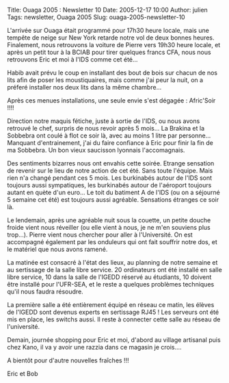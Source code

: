 Title: Ouaga 2005 : Newsletter 10
Date: 2005-12-17 10:00
Author: julien
Tags: newsletter, Ouaga 2005
Slug: ouaga-2005-newsletter-10

L'arrivée sur Ouaga était programmé pour 17h30 heure locale, mais une
tempête de neige sur New York retarde notre vol de deux bonnes heures.
Finalement, nous retrouvons la voiture de Pierre vers 19h30 heure
locale, et après un petit tour à la BCIAB pour tirer quelques francs
CFA, nous nous retrouvons Eric et moi à l'IDS comme cet été...

</p>
Habib avait prévu le coup en installant des bout de bois sur chacun de
nos lits afin de poser les moustiquaires, mais comme j'ai peur la nuit,
on a préferé installer nos deux lits dans la même chambre...

</p>
Après ces menues installations, une seule envie s'est dégagée :
Afric'Soir !!!!

</p>
Direction notre maquis fétiche, juste à sortie de l'IDS, ou nous avons
retrouvé le chef, surpris de nous revoir après 5 mois... La Brakina et
la Sobbebra ont coulé à flot ce soir là, avec au moins 1 litre par
personne... Manquant d'entrainement, j'ai du faire confiance à Eric pour
finir la fin de ma Sobbebra. Un bon vieux saucisson lyonnais
l'accomagnais.

</p>
Des sentiments bizarres nous ont envahis cette soirée. Etrange sensation
de revenir sur le lieu de notre action de cet été. Sans toute l'équipe.
Mais rien n'a changé pendant ces 5 mois. Les burkinabés autour de l'IDS
sont toujours aussi sympatiques, les burkinabés autour de l'aéroport
toujours autant en quète d'un euro... Le toit du batiment A de l'IDS (ou
on a séjourné 5 semaine cet été) est toujours aussi agréable. Sensations
étranges ce soir là.

</p>
Le lendemain, après une agréable nuit sous la couette, un petite douche
froide vient nous réveiller (ou elle vient à nous, je ne m'en souviens
plus trop...). Pierre vient nous chercher pour aller à l'Université. On
est accompagné également par les onduleurs qui ont fait souffrir notre
dos, et le matériel que nous avons ramené.

</p>
La matinée est consacré à l'état des lieux, au planning de notre semaine
et au sertissage de la salle libre service. 20 ordinateurs ont été
installé en salle libre service, 10 dans la salle de l'IGEDD réservé au
étudiants, 10 doivent être installé pour l'UFR-SEA, et le reste a
quelques problèmes techniques qu'il nous faudra résoudre.

</p>
La première salle a été entièrement équipé en réseau ce matin, les
élèves de l'IGEDD sont devenus experts en sertissage RJ45 ! Les serveurs
ont été mis en place, les switchs aussi. Il reste à connecter cette
salle au réseau de l'université.

</p>
Demain, journée shopping pour Eric et moi, d'abord au village artisanal
puis chez Kano, il va y avoir une razzia dans ce magasin je crois....

</p>
A bientôt pour d'autre nouvelles fraîches !!!

</p>
Eric et Bob

</p>

